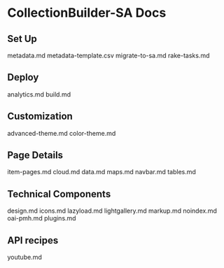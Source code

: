 # CollectionBuilder-SA Docs

## Set Up 

metadata.md
metadata-template.csv
migrate-to-sa.md
rake-tasks.md

## Deploy

analytics.md
build.md

## Customization

advanced-theme.md
color-theme.md

## Page Details

item-pages.md
cloud.md
data.md
maps.md
navbar.md
tables.md

## Technical Components

design.md
icons.md
lazyload.md
lightgallery.md
markup.md
noindex.md
oai-pmh.md
plugins.md

## API recipes

youtube.md
